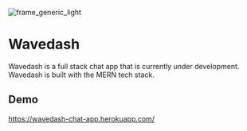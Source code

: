 ![frame_generic_light](https://user-images.githubusercontent.com/80129996/159027714-e39b9f92-9e31-4113-844b-81e861c3b41b.png)

# Wavedash

Wavedash is a full stack chat app that is currently under development. Wavedash is built with the MERN tech stack.

## Demo

https://wavedash-chat-app.herokuapp.com/
